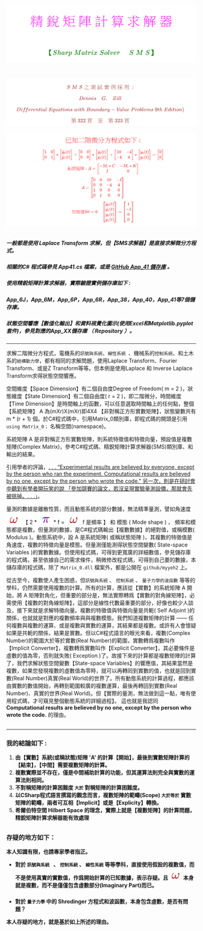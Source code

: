 <!--     App_CSharp   GitHub Repo       -->



<!-- 
#
# \[{   \color{Fuchsia}精\;銳\;矩\;陣\;計\;算\;求\;解\;器   }\]  
####  \[{  \color{Green} 【Sharp \; Matrix \; Solver \quad \; S\;M\;S】    }\]  
-->
![](Images/10-10-01.png)  



#
![](Images/10-25-01.png)  
<!--      
#### \[{   \color{Brown} S\;M\;S\;之\;測\;試\;實\;例\;採\;用\;:   }\]
#### \[{  \color{Brown} Dennis \quad G. \quad Zill     }\]  
#### \[{  \color{Brown} Differential \; Equations \; with \; Boundary-Value \; Problems \; 9th \; Edition )  }\]  
#### \[{    \color{Brown} 第 \; 322 \; 頁 \quad 至 \quad 第 \; 323 \; 頁        }\]  
-->  



![](Images/10-25-02.png)    
<!--    
###  \[{   \color{Red}  已知二階微分方程式如下 :    }\]

###### \[{  \color{Red} \begin{bmatrix} 1 & 0 \\ 0 & 1 \end{bmatrix} \ast \begin{bmatrix} \ddot{y_0}(t) \\ \ddot{y_1}(t) \end{bmatrix} + \begin{bmatrix} 0 & 0 \\ 0 & 0 \end{bmatrix} \ast \begin{bmatrix} \dot{y_0}(t) \\ \dot{y_1}(t) \end{bmatrix} + \begin{bmatrix} 10 & -4 \\ -4 & 4 \end{bmatrix} \ast \begin{bmatrix} y_0(t) \\ y_1(t) \end{bmatrix} = \begin{bmatrix} 0 \\ 0 \end{bmatrix}  }\] 
######  \[{ \color{Red} 系統矩陣: A = \begin{bmatrix} -M_i\ast C & -M_i\ast K \\ I & 0 \end{bmatrix} }\]
######  \[{  \color{Red} A = \begin{bmatrix} 0 & 0 & 10 & -4 \\ 0 & 0 & -4 & 4 \\ 1 & 0 & 0 & 0 \\ 0 & 1 & 0 & 0 \end{bmatrix} }\] 
###### \[{  \color{Red}  初始值@t = 0 \quad  \begin{bmatrix} \dot{y_0}(t) \\ \dot{y_1}(t) \\ y_0(t) \\ y_1(t) \end{bmatrix} = \begin{bmatrix} 1 \\ -1 \\ 0 \\ 0  \end{bmatrix}  }\]  
-->  



##
##### 一般都是使用 Laplace Transform 求解，但【SMS求解器】是直接求解微分方程式。
##### 相關的C# 程式碼參見 App41.cs 檔案，或是 [GitHub App_41 儲存庫](https://github.com/myyeh2/App_41) 。
##### 使用精銳矩陣計算求解器，實際驗證實例儲存庫如下 :      
##### App_6J，App_6M，App_6P，App_6R，App_38，App_40，App_41等7個儲存庫。 
##### 狀態空間響應【數值化輸出】和資料視覺化圖示(使用Excel和Matplotlib.pyplot套件)，參見對應的App_XX儲存庫 （ Repository ）。


---  



求解二階微分方程式，電機系的```訊號與系統```、```線性系統 ```、機械系的```控制系統```、和土木系的```結構動力學```，都有相同的求解問題，使用Laplace Transform、Fourier Transform、或是Z Transform等等。但本例是使用Laplace 和 Inverse Laplace Transform求得狀態空間響應。
 
 空間維度【Space Dimension】有二個自由度Degree of Freedom( m = 2 )，狀態維度【State Dimension】有二個自由度( r = 2 )，即二階微分，時間維度【Time Dimension】是時間軸上的函數，可以任意選取時間軸上的任何點，整個【系統矩陣】 A 為(mXr)X(mXr)即4X4 【非對稱正方形實數矩陣】，狀態變數共有 m * (r + 1) 個。於C#程式碼中，引用Matrix_0類別庫，即程式碼的開頭是引用 ```using Matrix_0；``` 名稱空間(namespace)。   
 
 系統矩陣 A 是非對稱正方形實數矩陣，則系統特徵值和特徵向量，預設值是複數矩陣(Complex Matrix)，參考C#程式碼、精銳矩陣計算求解器(SMS)類別庫、和輸出的結果。  

 引用學者的評論，[. . . “Experimental results are believed by everyone, except by the person who ran the experiment. Computational results are believed by no one, except by the person who wrote the code.”  另一次，則是在研討會中聽到有學者開玩笑的說 「參加競賽的論文，若沒呈現實驗量測設備，那就會先被挑掉。. . .」](http://www.etop.org.tw/index.php?d=epp&c=epp13911&m=show&id=646)。 

量測的數據是離散性質，而且動態系統的部分數據，無法精準量測，譬如角速度![](Images/Omega.png) 【 2 * ![](Images/pi.png) * f = ![](Images/Omega.png) f 是頻率 】 和 模態 ( Mode shape ) ， 頻率和模態都是複數，但量測的數據，是C#程式碼輸出【複數數據】的絕對值，或稱模數( Modulus )。動態系統中，設 A 是系統矩陣( 或稱狀態矩陣 )，其複數的特徵值是角速度，複數的特徵向量是模態。但量測僅能測得狀態空間變數( State-space Variables )的實數數據。但使用程式碼，可得到更寬廣的詳細數值，參見儲存庫的程式碼，甚至依據自己的需求條件，稍微修改程式碼，可得到自己要的數據，本儲存庫的程式碼，除了 ```Matrix_0.dll``` 檔案外，都是公開在 ```github/myyeh2``` 上。 

從古至今，複數使人產生困惑，但```訊號與系統``` 、 ```控制系統``` 、 ```量子力學的波函數``` 等等的學科，仍然需要使用複數的計算。所有的計算，應該從【實數】的系統矩陣 A 開始，將 A 矩陣對角化，但重要的部分是，無法實際轉爲【實數的對角線矩陣】，必需使用【複數的對角線矩陣】，這部分是線性代數最重要的部分，好像也較少人談及，接下來就是求解特徵向量。複數的特徵值與特徵向量是共軛( Self Adjoint )的關係，也就就是對應的複數頻率與與複數模態。我們知道複數矩陣的計算 —— 任何複數與複數的運算、或是複數與實數的運算，其結果都是複數。或許有人會懷疑如果是共軛的關係，結果是實數。但以C#程式語言的眼光來看，複數(Complex Number)的範圍大於等於實數(Real Number)的範圍，實數轉爲複數叫作【Implicit Converter】，複數轉爲實數叫作【Explicit Converter】，其必要條件是虛數的值為零，否則就失敗( Exception )了。故接下來的計算都是複數矩陣的計算了，我們求解狀態空間變數【State-space Variables】的響應值，其結果當然是複數，如果您發現複數的虛數值為零時，就可以再轉囘到實數的值，也就是回到實數(Real Number)真實(Real World)的世界了。所有動態系統的計算過程，都應該由實數的數值開始，再轉到範圍較廣的複數運算，最後再轉回到實數(Real Number)、真實的世界(Real World)。但【實際的量測，無法做到這一點，唯有使用程式碼，才可窺見整個動態系統的詳細過程】。 這也就是我認同 **Computational results are believed by no one, except by the person who wrote the code.** 的理由。 
##  


--- 

### 我的結論如下 :   

1. **由【實數】系統(或稱狀態)矩陣 'A' 的計算【開始】，最後到實數矩陣計算的【結束】，【中間】需要複數矩陣的計算。**
2. **複數實際並不存在，僅是中間補助計算的功能，但其運算法則完全與實數的運算法則相同。**
3. **不對稱矩陣的計算困難度 ```大於``` 對稱矩陣的計算困難度。** 
4. **以CSharp程式語言撰寫的觀念而言，複數矩陣的範疇(Scope) ```大於等於``` 實數矩陣的範疇，兩者可互相【Implicit】或是【Explicity】轉換。** 
5. **希爾伯特空間 Hilbert Space 的理念，實際上就是【複數矩陣】的計算問題，精銳矩陣計算求解器能有效處理**

##

### 存疑的地方如下： 

**本人知識有限，也請專家學者指正。**
* **對於 ```訊號與系統 ``` 、 ```控制系統``` 、 ```線性系統``` 等等學科，直接使用假設的複數值，而不是使用真實的實數值，作爲開始計算的已知數據，表示存疑。且![](Images/Omega.png)本身就是複數，而不是僅僅包含虛數部分(Imaginary Part)而已。** 
###
* **對於 ```量子力學``` 中的 Shrodinger 方程式和波函數，本身包含虛數，是否有問題？**  
  
**本人存疑的地方，就是基於如上所述的理由。**  
 


##
